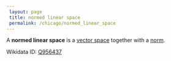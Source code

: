 ```yaml
---
 layout: page
 title: normed linear space
 permalink: /chicago/normed_linear_space
---
```

A **normed linear space** is a [vector space](https://mathgloss.github.io/MathGloss/vector_space) together with a [norm](https://mathgloss.github.io/MathGloss/norm).

Wikidata ID: [Q956437](https://www.wikidata.org/wiki/Q956437)